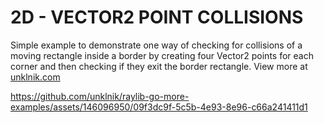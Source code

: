 
# 2D - VECTOR2 POINT COLLISIONS
Simple example to demonstrate one way of checking for collisions of a moving rectangle inside a border by creating four Vector2 points for each corner and then checking if they exit the border rectangle. View more at [unklnik.com](https://unklnik.com/posts/2d-vector2-border-collisions/)

https://github.com/unklnik/raylib-go-more-examples/assets/146096950/09f3dc9f-5c5b-4e93-8e96-c66a241411d1
